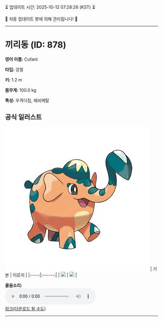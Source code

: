 
⏳ 업데이트 시간: 2025-10-12 07:28:26 (KST) ⏳

🤖 자동 업데이트 봇에 의해 관리됩니다! 🤖

---

# 끼리동 (ID: 878)
**영어 이름:** Cufant

**타입:** 강철

**키:** 1.2 m

**몸무게:** 100.0 kg

**특성:** 우격다짐, 헤비메탈

## 공식 일러스트
![](https://raw.githubusercontent.com/PokeAPI/sprites/master/sprites/pokemon/other/official-artwork/878.png)
| 기본 | 이로치 |
|:----:|:------:|
| <img src="http://play.pokemonshowdown.com/sprites/ani/cufant.gif" width="200"> | <img src="http://play.pokemonshowdown.com/sprites/ani-shiny/cufant.gif" width="200"> |

**울음소리:**<br><audio controls src="https://raw.githubusercontent.com/PokeAPI/cries/main/cries/pokemon/latest/878.ogg"></audio><br> [링크(다운로드 될 수도)](https://raw.githubusercontent.com/PokeAPI/cries/main/cries/pokemon/latest/878.ogg)


---
